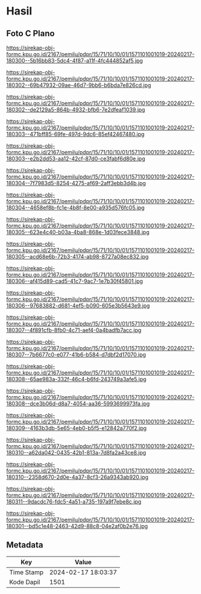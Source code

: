 # Hasil

## Foto C Plano

https://sirekap-obj-formc.kpu.go.id/2167/pemilu/pdpr/15/71/10/10/01/1571101001019-20240217-180300--5b16bb83-5dc4-4f87-a11f-4fc444852af5.jpg

https://sirekap-obj-formc.kpu.go.id/2167/pemilu/pdpr/15/71/10/10/01/1571101001019-20240217-180302--69b47932-09ae-46d7-9bb6-b6bda7e826cd.jpg

https://sirekap-obj-formc.kpu.go.id/2167/pemilu/pdpr/15/71/10/10/01/1571101001019-20240217-180302--de2129a5-864b-4932-bfb6-7e2dfeaf1039.jpg

https://sirekap-obj-formc.kpu.go.id/2167/pemilu/pdpr/15/71/10/10/01/1571101001019-20240217-180303--471bff85-69fe-497d-9dc6-85ef42467480.jpg

https://sirekap-obj-formc.kpu.go.id/2167/pemilu/pdpr/15/71/10/10/01/1571101001019-20240217-180303--e2b2dd53-aa12-42cf-87d0-ce3fabf6d80e.jpg

https://sirekap-obj-formc.kpu.go.id/2167/pemilu/pdpr/15/71/10/10/01/1571101001019-20240217-180304--7f7983d5-8254-4275-af69-2aff3ebb3d4b.jpg

https://sirekap-obj-formc.kpu.go.id/2167/pemilu/pdpr/15/71/10/10/01/1571101001019-20240217-180304--4658ef8b-fc1e-4b8f-8e00-a935d576fc05.jpg

https://sirekap-obj-formc.kpu.go.id/2167/pemilu/pdpr/15/71/10/10/01/1571101001019-20240217-180305--623e4c40-b03a-4ba8-868e-1d03fece3848.jpg

https://sirekap-obj-formc.kpu.go.id/2167/pemilu/pdpr/15/71/10/10/01/1571101001019-20240217-180305--acd68e6b-72b3-4174-ab98-8727a08ec832.jpg

https://sirekap-obj-formc.kpu.go.id/2167/pemilu/pdpr/15/71/10/10/01/1571101001019-20240217-180306--af415d89-cad5-41c7-9ac7-1e7b30f45801.jpg

https://sirekap-obj-formc.kpu.go.id/2167/pemilu/pdpr/15/71/10/10/01/1571101001019-20240217-180306--97683882-d681-4ef5-b090-605e3b5643e9.jpg

https://sirekap-obj-formc.kpu.go.id/2167/pemilu/pdpr/15/71/10/10/01/1571101001019-20240217-180307--4f891cfb-8fb0-4c71-aef4-0a4badfb7acc.jpg

https://sirekap-obj-formc.kpu.go.id/2167/pemilu/pdpr/15/71/10/10/01/1571101001019-20240217-180307--7b6677c0-e077-41b6-b584-d7dbf2d17070.jpg

https://sirekap-obj-formc.kpu.go.id/2167/pemilu/pdpr/15/71/10/10/01/1571101001019-20240217-180308--65ae983a-332f-46c4-b6fd-243749a3afe5.jpg

https://sirekap-obj-formc.kpu.go.id/2167/pemilu/pdpr/15/71/10/10/01/1571101001019-20240217-180308--dce3b06d-d8a7-4054-aa36-5993699973fa.jpg

https://sirekap-obj-formc.kpu.go.id/2167/pemilu/pdpr/15/71/10/10/01/1571101001019-20240217-180309--4163b3db-5e65-4eb0-b5f5-e12842a770f2.jpg

https://sirekap-obj-formc.kpu.go.id/2167/pemilu/pdpr/15/71/10/10/01/1571101001019-20240217-180310--a62da042-0435-42b1-813a-7d8fa2a43ce8.jpg

https://sirekap-obj-formc.kpu.go.id/2167/pemilu/pdpr/15/71/10/10/01/1571101001019-20240217-180310--2358d670-2d0e-4a37-8cf3-26a9343ab920.jpg

https://sirekap-obj-formc.kpu.go.id/2167/pemilu/pdpr/15/71/10/10/01/1571101001019-20240217-180311--9dacdc76-fdc5-4a51-a735-197a9f7ebe8c.jpg

https://sirekap-obj-formc.kpu.go.id/2167/pemilu/pdpr/15/71/10/10/01/1571101001019-20240217-180301--bd5c1e48-2463-42d9-88c8-04e2af0b2e76.jpg


## Metadata

| Key        | Value               |
| ---------- | ------------------- |
| Time Stamp | 2024-02-17 18:03:37 |
| Kode Dapil | 1501                |



